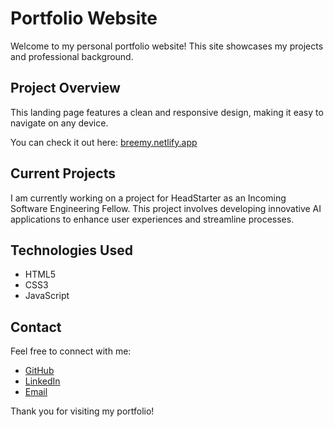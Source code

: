 # Portfolio Website

Welcome to my personal portfolio website! This site showcases my projects and professional background.

## Project Overview

This landing page features a clean and responsive design, making it easy to navigate on any device.

You can check it out here: [breemy.netlify.app](https://breemy.netlify.app/)

## Current Projects

I am currently working on a project for HeadStarter as an Incoming Software Engineering Fellow. This project involves developing innovative AI applications to enhance user experiences and streamline processes.

## Technologies Used

- HTML5
- CSS3
- JavaScript

## Contact

Feel free to connect with me:

- [GitHub](https://github.com/zziyadullaev)
- [LinkedIn](https://www.linkedin.com/in/zuhriddin-ziyadullaev-930030218)
- [Email](mailto:zziyadullaev9@gmail.com)

Thank you for visiting my portfolio!
